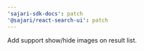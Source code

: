```yaml
---
'sajari-sdk-docs': patch
'@sajari/react-search-ui': patch
---
```


Add support show/hide images on result list.
